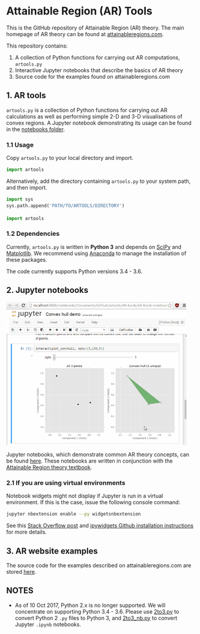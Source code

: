 # Attainable Region (AR) Tools

This is the GitHub repository of Attainable Region (AR) theory. The main homepage of AR theory can be found at [attainableregions.com](http://attainableregions.com "AR theory homepage").

This repository contains:
1. A collection of Python functions for carrying out AR computations, `artools.py`
2. Interactive Jupyter notebooks that describe the basics of AR theory
3. Source code for the examples found on attainableregions.com

## 1. AR tools
`artools.py` is a collection of Python functions for carrying out AR calculations as well as performing simple 2-D and 3-D visualisations of convex regions. A Jupyter notebook demonstrating its usage can be found in the [notebooks folder](./AR-book/AR-book-notebooks/Ch%208/artools%20demos.ipynb).

### 1.1 Usage
Copy `artools.py` to your local directory and import.
```python
import artools
```

Alternatively, add the directory containing `artools.py` to your system path, and then import.
```python
import sys
sys.path.append('PATH/TO/ARTOOLS/DIRECTORY')

import artools
```

### 1.2 Dependencies
Currently, `artools.py` is written in **Python 3** and depends on [SciPy](https://www.scipy.org/) and [Matplotlib](https://matplotlib.org/). We recommend using [Anaconda](https://www.continuum.io/downloads) to manage the installation of these packages.

The code currently supports Python versions 3.4 - 3.6.

## 2. Jupyter notebooks
<img src="./AR-book/notebook_demo.gif" width="480">

Jupyter notebooks, which demonstrate common AR theory concepts, can be found [here](./AR-book/AR-book-notebooks). These notebooks are written in conjunction with the [Attainable Region theory textbook](http://eu.wiley.com/WileyCDA/WileyTitle/productCd-1119157889.html).

### 2.1 If you are using virtual environments
Notebook widgets might not display if Jupyter is run in a virtual environment. If this is the case, issue the following console command:
```bash
jupyter nbextension enable --py widgetsnbextension
```

See this [Stack Overflow post](https://stackoverflow.com/questions/36351109/ipython-notebook-ipywidgets-does-not-show) and [ipywidgets Github installation instructions](https://github.com/jupyter-widgets/ipywidgets/blob/master/docs/source/user_install.md) for more details.

## 3. AR website examples
The source code for the examples described on attainableregions.com are stored [here](./AR-book/website-examples).

## NOTES
- As of 10 Oct 2017, Python 2.x is no longer supported. We will concentrate on supporting Python 3.4 - 3.6. Please use [2to3.py](https://docs.python.org/3.0/library/2to3.html) to convert Python 2 `.py` files to Python 3, and [2to3_nb.py](https://github.com/pycam/python-intro/blob/master/install/2to3_nb.py) to convert Jupyter `.ipynb` notebooks.
